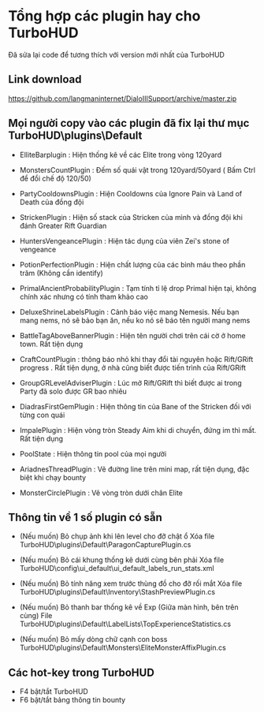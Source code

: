 # Tổng hợp các plugin hay cho TurboHUD
Đã sửa lại code để tương thích với version mới nhất của TurboHUD

Link download
------------
https://github.com/langmaninternet/DialoIIISupport/archive/master.zip



Mọi người copy vào các plugin đã fix lại thư mục TurboHUD\plugins\Default
------------
+ ElliteBarplugin : Hiện thống kê về các Elite trong vòng 120yard


+ MonstersCountPlugin : Đếm số quái vật trong 120yard/50yard ( Bấm Ctrl để đổi chế độ 120/50)


+ PartyCooldownsPlugin : Hiện Cooldowns của Ignore Pain và Land of Death của đồng đội


+ StrickenPlugin : Hiện số stack của Stricken của mình và đồng đội khi đánh Greater Rift Guardian


+ HuntersVengeancePlugin : Hiện tác dụng của viên Zei's stone of vengeance 


+ PotionPerfectionPlugin : Hiện chất lượng của các bình máu theo phần trăm (Không cần identify)


+ PrimalAncientProbabilityPlugin : Tạm tính tỉ lệ drop Primal hiện tại, không chính xác nhưng có tính tham khảo cao


+ DeluxeShrineLabelsPlugin : Cảnh báo việc mang Nemesis. Nếu bạn mang nems, nó sẽ bảo bạn ăn, nếu ko nó sẽ báo tên người mang nems


+ BattleTagAboveBannerPlugin : Hiện tên người chơi trên cái cờ ở home town. Rất tiện dụng


+ CraftCountPlugin : thông báo nhỏ khi thay đổi tài nguyên hoặc Rift/GRift progress . Rất tiện dụng, ở nhà cũng biết được tiến trình của Rift/GRift


+ GroupGRLevelAdviserPlugin : Lúc mở Rift/GRift thì biết được ai trong Party đã solo được GR bao nhiêu


+ DiadrasFirstGemPlugin : Hiện thông tin của Bane of the Stricken đối với từng con quái


+ ImpalePlugin : Hiện vòng tròn Steady Aim khi di chuyển, đứng im thì mất. Rất tiện dụng


+ PoolState : Hiện thông tin pool của mọi người


+ AriadnesThreadPlugin : Vẽ đường line trên mini map, rất tiện dụng, đặc biệt khi chạy bounty


+ MonsterCirclePlugin : Vẽ vòng tròn dưới chân Elite




Thông tin về 1 số plugin có sẵn
------------

+ (Nếu muốn) Bỏ chụp ảnh khi lên level cho đỡ chật ổ 
Xóa file TurboHUD\plugins\Default\ParagonCapturePlugin.cs

+ (Nếu muốn) Bỏ cái khung thống kê dưới cùng bên phải 
Xóa file TurboHUD\config\ui_default\ui_default_labels_run_stats.xml 

 
+ (Nếu muốn) Bỏ tính năng xem trước thùng đồ cho đỡ rối mắt 
Xóa file TurboHUD\plugins\Default\Inventory\StashPreviewPlugin.cs

+ (Nếu muốn) Bỏ thanh bar thống kê về Exp (Giữa màn hình, bên trên cùng) 
File TurboHUD\plugins\Default\LabelLists\TopExperienceStatistics.cs

+ (Nếu muốn) Bỏ mấy dòng chữ cạnh con boss
TurboHUD\plugins\Default\Monsters\EliteMonsterAffixPlugin.cs

Các hot-key trong TurboHUD
------------
+ F4 bật/tắt TurboHUD
+ F6  bật/tắt bảng thông tin bounty






